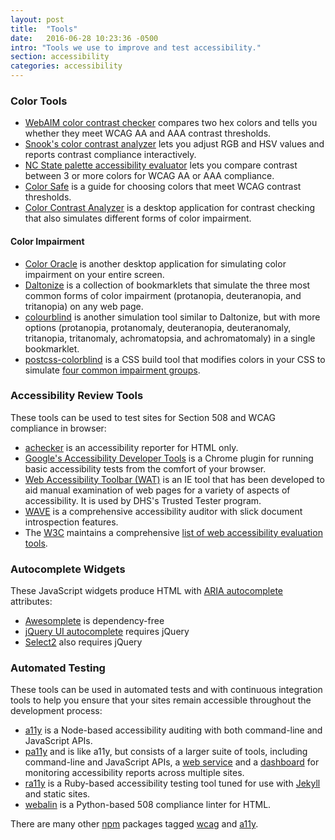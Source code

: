 ```yaml
---
layout: post
title:  "Tools"
date:   2016-06-28 10:23:36 -0500
intro: "Tools we use to improve and test accessibility."
section: accessibility
categories: accessibility
---
```


### Color Tools
* [WebAIM color contrast checker](http://webaim.org/resources/contrastchecker/) compares two hex colors and tells you whether they meet WCAG AA and AAA contrast thresholds.
* [Snook's color contrast analyzer](http://snook.ca/technical/colour_contrast/colour.html) lets you adjust RGB and HSV values and reports contrast compliance interactively.
* [NC State palette accessibility evaluator](http://accessibility.oit.ncsu.edu/tools/color-contrast/) lets you compare contrast between 3 or more colors for WCAG AA or AAA compliance.
* [Color Safe](http://colorsafe.co/) is a guide for choosing colors that meet WCAG contrast thresholds.
* [Color Contrast Analyzer](http://www.paciellogroup.com/resources/contrastanalyser/) is a desktop application for contrast checking that also simulates different forms of color impairment.

#### Color Impairment
* [Color Oracle](http://colororacle.org/) is another desktop application for simulating color impairment on your entire screen.
* [Daltonize](http://daltonize.appspot.com/) is a collection of bookmarklets that simulate the three most common forms of color impairment (protanopia, deuteranopia, and tritanopia) on any web page.
* [colourblind](https://github.com/Altreus/colourblind) is another simulation tool similar to Daltonize, but with more options (protanopia, protanomaly, deuteranopia, deuteranomaly, tritanopia, tritanomaly, achromatopsia, and achromatomaly) in a single bookmarklet.
* [postcss-colorblind](https://github.com/btholt/postcss-colorblind) is a CSS build tool that modifies colors in your CSS to simulate [four common impairment groups](https://github.com/skratchdot/color-blind#color-blindness-table).

### Accessibility Review Tools
These tools can be used to test sites for Section 508 and WCAG compliance in browser:

* [achecker](http://achecker.ca/) is an accessibility reporter for HTML only.
* [Google's Accessibility Developer Tools](https://chrome.google.com/webstore/detail/accessibility-developer-t/fpkknkljclfencbdbgkenhalefipecmb?hl=en) is a Chrome plugin for running basic accessibility tests from the comfort of your browser.
* [Web Accessibility Toolbar (WAT)](https://www.paciellogroup.com/resources/wat/) is an IE tool that has been developed to aid manual examination of web pages for a variety of aspects of accessibility. It is used by DHS's Trusted Tester program.
* [WAVE](http://wave.webaim.org/) is a comprehensive accessibility auditor with slick document introspection features.
* The [W3C](http://www.w3.org/) maintains a comprehensive [list of web accessibility evaluation tools](http://www.w3.org/WAI/ER/tools/).

### Autocomplete Widgets
These JavaScript widgets produce HTML with [ARIA autocomplete] attributes:

* [Awesomplete](http://leaverou.github.io/awesomplete/) is dependency-free
* [jQuery UI autocomplete](http://jqueryui.com/autocomplete/) requires jQuery
* [Select2](https://select2.github.io/) also requires jQuery

### Automated Testing
These tools can be used in automated tests and with continuous integration
tools to help you ensure that your sites remain accessible throughout the
development process:

* [a11y](https://github.com/addyosmani/a11y) is a Node-based accessibility auditing with both command-line and JavaScript APIs.
* [pa11y](http://pa11y.org/) and is like a11y, but consists of a larger suite of tools, including command-line and JavaScript APIs, a [web service](https://github.com/nature/pa11y-webservice) and a [dashboard](https://github.com/nature/pa11y-dashboard) for monitoring accessibility reports across multiple sites.
* [ra11y](https://github.com/benbalter/ra11y) is a Ruby-based accessibility testing tool tuned for use with [Jekyll](http://jekyllrb.com/) and static sites.
* [webalin](http://webalin.readthedocs.org/en/latest/) is a Python-based 508 compliance linter for HTML.

There are many other [npm](https://www.npmjs.com/) packages tagged [wcag](https://www.npmjs.com/search?q=wcag) and [a11y](https://www.npmjs.com/search?q=a11y).

[ARIA autocomplete]: http://www.w3.org/TR/wai-aria/states_and_properties#aria-autocomplete

